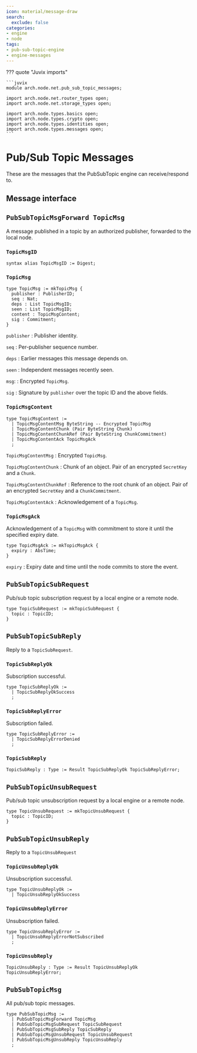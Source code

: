 ```yaml
---
icon: material/message-draw
search:
  exclude: false
categories:
- engine
- node
tags:
- pub-sub-topic-engine
- engine-messages
---
```


??? quote "Juvix imports"

    ```juvix
    module arch.node.net.pub_sub_topic_messages;

    import arch.node.net.router_types open;
    import arch.node.net.storage_types open;

    import arch.node.types.basics open;
    import arch.node.types.crypto open;
    import arch.node.types.identities open;
    import arch.node.types.messages open;
    ```

# Pub/Sub Topic Messages

These are the messages that the PubSubTopic engine can receive/respond to.

## Message interface

## `PubSubTopicMsgForward TopicMsg`

A message published in a topic by an authorized publisher,
forwarded to the local node.

### `TopicMsgID`

```juvix
syntax alias TopicMsgID := Digest;
```

### `TopicMsg`

```juvix
type TopicMsg := mkTopicMsg {
  publisher : PublisherID;
  seq : Nat;
  deps : List TopicMsgID;
  seen : List TopicMsgID;
  content : TopicMsgContent;
  sig : Commitment;
}
```

`publisher`
: Publisher identity.

`seq`
: Per-publisher sequence number.

`deps`
: Earlier messages this message depends on.

`seen`
: Independent messages recently seen.

`msg`:
: Encrypted `TopicMsg`.

`sig`
: Signature by `publisher` over the topic ID and the above fields.

### `TopicMsgContent`

```juvix
type TopicMsgContent :=
  | TopicMsgContentMsg ByteString -- Encrypted TopicMsg
  | TopicMsgContentChunk (Pair ByteString Chunk)
  | TopicMsgContentChunkRef (Pair ByteString ChunkCommitment)
  | TopicMsgContentAck TopicMsgAck
  ;
```

`TopicMsgContentMsg`
: Encrypted `TopicMsg`.

`TopicMsgContentChunk`
: Chunk of an object.
  Pair of an encrypted `SecretKey` and a `Chunk`.

`TopicMsgContentChunkRef`
: Reference to the root chunk of an object.
  Pair of an encrypted `SecretKey` and a `ChunkCommitment`.

`TopicMsgContentAck`
: Acknowledgement of a `TopicMsg`.

### `TopicMsgAck`

Acknowledgement of a `TopicMsg`
with commitment to store it until the specified expiry date.

```juvix
type TopicMsgAck := mkTopicMsgAck {
  expiry : AbsTime;
}
```

`expiry`
: Expiry date and time until the node commits to store the event.

## `PubSubTopicSubRequest`

Pub/sub topic subscription request by a local engine or a remote node.

```juvix
type TopicSubRequest := mkTopicSubRequest {
  topic : TopicID;
}
```

## `PubSubTopicSubReply`

Reply to a `TopicSubRequest`.

### `TopicSubReplyOk`

Subscription successful.

```juvix
type TopicSubReplyOk :=
  | TopicSubReplyOkSuccess
  ;
```

### `TopicSubReplyError`

Subscription failed.

```juvix
type TopicSubReplyError :=
  | TopicSubReplyErrorDenied
  ;
```

### `TopicSubReply`

```juvix
TopicSubReply : Type := Result TopicSubReplyOk TopicSubReplyError;
```

## `PubSubTopicUnsubRequest`

Pub/sub topic unsubscription request by a local engine or a remote node.

```juvix
type TopicUnsubRequest := mkTopicUnsubRequest {
  topic : TopicID;
}
```

## `PubSubTopicUnsubReply`

Reply to a `TopicUnsubRequest`

### `TopicUnsubReplyOk`

Unsubscription successful.

```juvix
type TopicUnsubReplyOk :=
  | TopicUnsubReplyOkSuccess
```

### `TopicUnsubReplyError`

Unsubscription failed.

```juvix
type TopicUnsubReplyError :=
  | TopicUnsubReplyErrorNotSubscribed
  ;
```

### `TopicUnsubReply`

```juvix
TopicUnsubReply : Type := Result TopicUnsubReplyOk TopicUnsubReplyError;
```

## `PubSubTopicMsg`

All pub/sub topic  messages.

```juvix
type PubSubTopicMsg :=
  | PubSubTopicMsgForward TopicMsg
  | PubSubTopicMsgSubRequest TopicSubRequest
  | PubSubTopicMsgSubReply TopicSubReply
  | PubSubTopicMsgUnsubRequest TopicUnsubRequest
  | PubSubTopicMsgUnsubReply TopicUnsubReply
  ;
```
